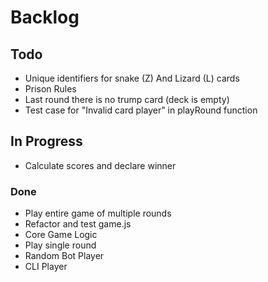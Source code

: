 # Backlog

## Todo
- Unique identifiers for snake (Z) And Lizard (L) cards
- Prison Rules
- Last round there is no trump card (deck is empty)
- Test case for "Invalid card player" in playRound function

## In Progress
- Calculate scores and declare winner

### Done
- Play entire game of multiple rounds
- Refactor and test game.js
- Core Game Logic
- Play single round
- Random Bot Player
- CLI Player
